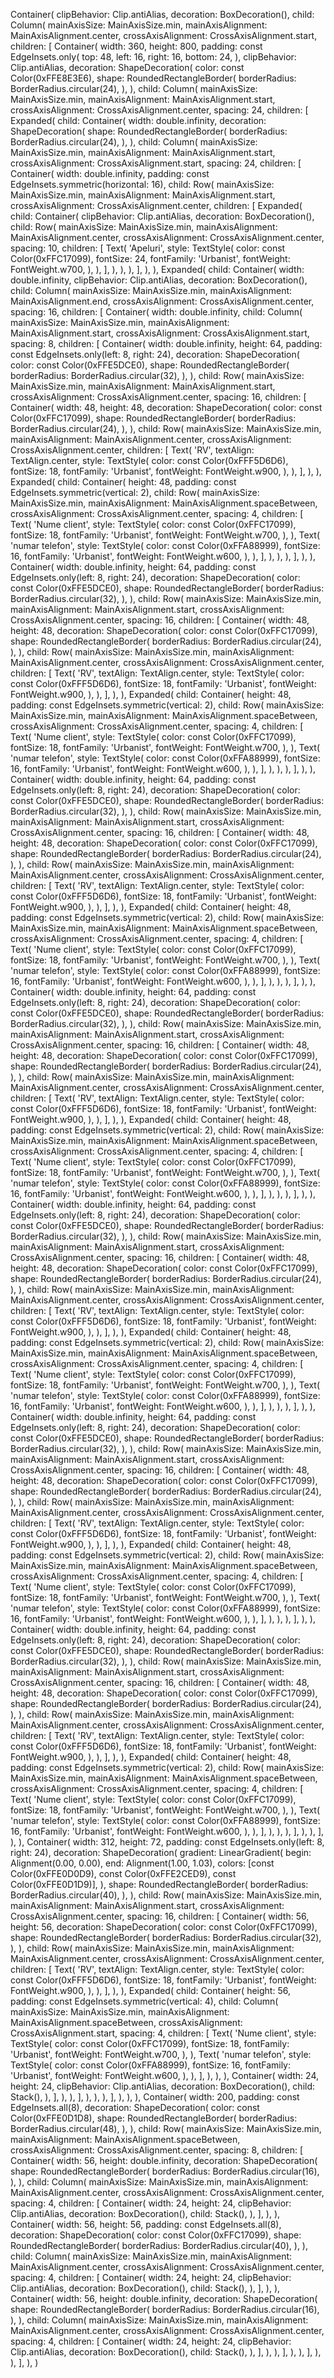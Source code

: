 Container(
    clipBehavior: Clip.antiAlias,
    decoration: BoxDecoration(),
    child: Column(
        mainAxisSize: MainAxisSize.min,
        mainAxisAlignment: MainAxisAlignment.center,
        crossAxisAlignment: CrossAxisAlignment.start,
        children: [
            Container(
                width: 360,
                height: 800,
                padding: const EdgeInsets.only(
                    top: 48,
                    left: 16,
                    right: 16,
                    bottom: 24,
                ),
                clipBehavior: Clip.antiAlias,
                decoration: ShapeDecoration(
                    color: const Color(0xFFE8E3E6),
                    shape: RoundedRectangleBorder(
                        borderRadius: BorderRadius.circular(24),
                    ),
                ),
                child: Column(
                    mainAxisSize: MainAxisSize.min,
                    mainAxisAlignment: MainAxisAlignment.start,
                    crossAxisAlignment: CrossAxisAlignment.center,
                    spacing: 24,
                    children: [
                        Expanded(
                            child: Container(
                                width: double.infinity,
                                decoration: ShapeDecoration(
                                    shape: RoundedRectangleBorder(
                                        borderRadius: BorderRadius.circular(24),
                                    ),
                                ),
                                child: Column(
                                    mainAxisSize: MainAxisSize.min,
                                    mainAxisAlignment: MainAxisAlignment.start,
                                    crossAxisAlignment: CrossAxisAlignment.start,
                                    spacing: 24,
                                    children: [
                                        Container(
                                            width: double.infinity,
                                            padding: const EdgeInsets.symmetric(horizontal: 16),
                                            child: Row(
                                                mainAxisSize: MainAxisSize.min,
                                                mainAxisAlignment: MainAxisAlignment.start,
                                                crossAxisAlignment: CrossAxisAlignment.center,
                                                children: [
                                                    Expanded(
                                                        child: Container(
                                                            clipBehavior: Clip.antiAlias,
                                                            decoration: BoxDecoration(),
                                                            child: Row(
                                                                mainAxisSize: MainAxisSize.min,
                                                                mainAxisAlignment: MainAxisAlignment.center,
                                                                crossAxisAlignment: CrossAxisAlignment.center,
                                                                spacing: 10,
                                                                children: [
                                                                    Text(
                                                                        'Apeluri',
                                                                        style: TextStyle(
                                                                            color: const Color(0xFFC17099),
                                                                            fontSize: 24,
                                                                            fontFamily: 'Urbanist',
                                                                            fontWeight: FontWeight.w700,
                                                                        ),
                                                                    ),
                                                                ],
                                                            ),
                                                        ),
                                                    ),
                                                ],
                                            ),
                                        ),
                                        Expanded(
                                            child: Container(
                                                width: double.infinity,
                                                clipBehavior: Clip.antiAlias,
                                                decoration: BoxDecoration(),
                                                child: Column(
                                                    mainAxisSize: MainAxisSize.min,
                                                    mainAxisAlignment: MainAxisAlignment.end,
                                                    crossAxisAlignment: CrossAxisAlignment.center,
                                                    spacing: 16,
                                                    children: [
                                                        Container(
                                                            width: double.infinity,
                                                            child: Column(
                                                                mainAxisSize: MainAxisSize.min,
                                                                mainAxisAlignment: MainAxisAlignment.start,
                                                                crossAxisAlignment: CrossAxisAlignment.start,
                                                                spacing: 8,
                                                                children: [
                                                                    Container(
                                                                        width: double.infinity,
                                                                        height: 64,
                                                                        padding: const EdgeInsets.only(left: 8, right: 24),
                                                                        decoration: ShapeDecoration(
                                                                            color: const Color(0xFFE5DCE0),
                                                                            shape: RoundedRectangleBorder(
                                                                                borderRadius: BorderRadius.circular(32),
                                                                            ),
                                                                        ),
                                                                        child: Row(
                                                                            mainAxisSize: MainAxisSize.min,
                                                                            mainAxisAlignment: MainAxisAlignment.start,
                                                                            crossAxisAlignment: CrossAxisAlignment.center,
                                                                            spacing: 16,
                                                                            children: [
                                                                                Container(
                                                                                    width: 48,
                                                                                    height: 48,
                                                                                    decoration: ShapeDecoration(
                                                                                        color: const Color(0xFFC17099),
                                                                                        shape: RoundedRectangleBorder(
                                                                                            borderRadius: BorderRadius.circular(24),
                                                                                        ),
                                                                                    ),
                                                                                    child: Row(
                                                                                        mainAxisSize: MainAxisSize.min,
                                                                                        mainAxisAlignment: MainAxisAlignment.center,
                                                                                        crossAxisAlignment: CrossAxisAlignment.center,
                                                                                        children: [
                                                                                            Text(
                                                                                                'RV',
                                                                                                textAlign: TextAlign.center,
                                                                                                style: TextStyle(
                                                                                                    color: const Color(0xFFF5D6D6),
                                                                                                    fontSize: 18,
                                                                                                    fontFamily: 'Urbanist',
                                                                                                    fontWeight: FontWeight.w900,
                                                                                                ),
                                                                                            ),
                                                                                        ],
                                                                                    ),
                                                                                ),
                                                                                Expanded(
                                                                                    child: Container(
                                                                                        height: 48,
                                                                                        padding: const EdgeInsets.symmetric(vertical: 2),
                                                                                        child: Row(
                                                                                            mainAxisSize: MainAxisSize.min,
                                                                                            mainAxisAlignment: MainAxisAlignment.spaceBetween,
                                                                                            crossAxisAlignment: CrossAxisAlignment.center,
                                                                                            spacing: 4,
                                                                                            children: [
                                                                                                Text(
                                                                                                    'Nume client',
                                                                                                    style: TextStyle(
                                                                                                        color: const Color(0xFFC17099),
                                                                                                        fontSize: 18,
                                                                                                        fontFamily: 'Urbanist',
                                                                                                        fontWeight: FontWeight.w700,
                                                                                                    ),
                                                                                                ),
                                                                                                Text(
                                                                                                    'numar telefon',
                                                                                                    style: TextStyle(
                                                                                                        color: const Color(0xFFA88999),
                                                                                                        fontSize: 16,
                                                                                                        fontFamily: 'Urbanist',
                                                                                                        fontWeight: FontWeight.w600,
                                                                                                    ),
                                                                                                ),
                                                                                            ],
                                                                                        ),
                                                                                    ),
                                                                                ),
                                                                            ],
                                                                        ),
                                                                    ),
                                                                    Container(
                                                                        width: double.infinity,
                                                                        height: 64,
                                                                        padding: const EdgeInsets.only(left: 8, right: 24),
                                                                        decoration: ShapeDecoration(
                                                                            color: const Color(0xFFE5DCE0),
                                                                            shape: RoundedRectangleBorder(
                                                                                borderRadius: BorderRadius.circular(32),
                                                                            ),
                                                                        ),
                                                                        child: Row(
                                                                            mainAxisSize: MainAxisSize.min,
                                                                            mainAxisAlignment: MainAxisAlignment.start,
                                                                            crossAxisAlignment: CrossAxisAlignment.center,
                                                                            spacing: 16,
                                                                            children: [
                                                                                Container(
                                                                                    width: 48,
                                                                                    height: 48,
                                                                                    decoration: ShapeDecoration(
                                                                                        color: const Color(0xFFC17099),
                                                                                        shape: RoundedRectangleBorder(
                                                                                            borderRadius: BorderRadius.circular(24),
                                                                                        ),
                                                                                    ),
                                                                                    child: Row(
                                                                                        mainAxisSize: MainAxisSize.min,
                                                                                        mainAxisAlignment: MainAxisAlignment.center,
                                                                                        crossAxisAlignment: CrossAxisAlignment.center,
                                                                                        children: [
                                                                                            Text(
                                                                                                'RV',
                                                                                                textAlign: TextAlign.center,
                                                                                                style: TextStyle(
                                                                                                    color: const Color(0xFFF5D6D6),
                                                                                                    fontSize: 18,
                                                                                                    fontFamily: 'Urbanist',
                                                                                                    fontWeight: FontWeight.w900,
                                                                                                ),
                                                                                            ),
                                                                                        ],
                                                                                    ),
                                                                                ),
                                                                                Expanded(
                                                                                    child: Container(
                                                                                        height: 48,
                                                                                        padding: const EdgeInsets.symmetric(vertical: 2),
                                                                                        child: Row(
                                                                                            mainAxisSize: MainAxisSize.min,
                                                                                            mainAxisAlignment: MainAxisAlignment.spaceBetween,
                                                                                            crossAxisAlignment: CrossAxisAlignment.center,
                                                                                            spacing: 4,
                                                                                            children: [
                                                                                                Text(
                                                                                                    'Nume client',
                                                                                                    style: TextStyle(
                                                                                                        color: const Color(0xFFC17099),
                                                                                                        fontSize: 18,
                                                                                                        fontFamily: 'Urbanist',
                                                                                                        fontWeight: FontWeight.w700,
                                                                                                    ),
                                                                                                ),
                                                                                                Text(
                                                                                                    'numar telefon',
                                                                                                    style: TextStyle(
                                                                                                        color: const Color(0xFFA88999),
                                                                                                        fontSize: 16,
                                                                                                        fontFamily: 'Urbanist',
                                                                                                        fontWeight: FontWeight.w600,
                                                                                                    ),
                                                                                                ),
                                                                                            ],
                                                                                        ),
                                                                                    ),
                                                                                ),
                                                                            ],
                                                                        ),
                                                                    ),
                                                                    Container(
                                                                        width: double.infinity,
                                                                        height: 64,
                                                                        padding: const EdgeInsets.only(left: 8, right: 24),
                                                                        decoration: ShapeDecoration(
                                                                            color: const Color(0xFFE5DCE0),
                                                                            shape: RoundedRectangleBorder(
                                                                                borderRadius: BorderRadius.circular(32),
                                                                            ),
                                                                        ),
                                                                        child: Row(
                                                                            mainAxisSize: MainAxisSize.min,
                                                                            mainAxisAlignment: MainAxisAlignment.start,
                                                                            crossAxisAlignment: CrossAxisAlignment.center,
                                                                            spacing: 16,
                                                                            children: [
                                                                                Container(
                                                                                    width: 48,
                                                                                    height: 48,
                                                                                    decoration: ShapeDecoration(
                                                                                        color: const Color(0xFFC17099),
                                                                                        shape: RoundedRectangleBorder(
                                                                                            borderRadius: BorderRadius.circular(24),
                                                                                        ),
                                                                                    ),
                                                                                    child: Row(
                                                                                        mainAxisSize: MainAxisSize.min,
                                                                                        mainAxisAlignment: MainAxisAlignment.center,
                                                                                        crossAxisAlignment: CrossAxisAlignment.center,
                                                                                        children: [
                                                                                            Text(
                                                                                                'RV',
                                                                                                textAlign: TextAlign.center,
                                                                                                style: TextStyle(
                                                                                                    color: const Color(0xFFF5D6D6),
                                                                                                    fontSize: 18,
                                                                                                    fontFamily: 'Urbanist',
                                                                                                    fontWeight: FontWeight.w900,
                                                                                                ),
                                                                                            ),
                                                                                        ],
                                                                                    ),
                                                                                ),
                                                                                Expanded(
                                                                                    child: Container(
                                                                                        height: 48,
                                                                                        padding: const EdgeInsets.symmetric(vertical: 2),
                                                                                        child: Row(
                                                                                            mainAxisSize: MainAxisSize.min,
                                                                                            mainAxisAlignment: MainAxisAlignment.spaceBetween,
                                                                                            crossAxisAlignment: CrossAxisAlignment.center,
                                                                                            spacing: 4,
                                                                                            children: [
                                                                                                Text(
                                                                                                    'Nume client',
                                                                                                    style: TextStyle(
                                                                                                        color: const Color(0xFFC17099),
                                                                                                        fontSize: 18,
                                                                                                        fontFamily: 'Urbanist',
                                                                                                        fontWeight: FontWeight.w700,
                                                                                                    ),
                                                                                                ),
                                                                                                Text(
                                                                                                    'numar telefon',
                                                                                                    style: TextStyle(
                                                                                                        color: const Color(0xFFA88999),
                                                                                                        fontSize: 16,
                                                                                                        fontFamily: 'Urbanist',
                                                                                                        fontWeight: FontWeight.w600,
                                                                                                    ),
                                                                                                ),
                                                                                            ],
                                                                                        ),
                                                                                    ),
                                                                                ),
                                                                            ],
                                                                        ),
                                                                    ),
                                                                    Container(
                                                                        width: double.infinity,
                                                                        height: 64,
                                                                        padding: const EdgeInsets.only(left: 8, right: 24),
                                                                        decoration: ShapeDecoration(
                                                                            color: const Color(0xFFE5DCE0),
                                                                            shape: RoundedRectangleBorder(
                                                                                borderRadius: BorderRadius.circular(32),
                                                                            ),
                                                                        ),
                                                                        child: Row(
                                                                            mainAxisSize: MainAxisSize.min,
                                                                            mainAxisAlignment: MainAxisAlignment.start,
                                                                            crossAxisAlignment: CrossAxisAlignment.center,
                                                                            spacing: 16,
                                                                            children: [
                                                                                Container(
                                                                                    width: 48,
                                                                                    height: 48,
                                                                                    decoration: ShapeDecoration(
                                                                                        color: const Color(0xFFC17099),
                                                                                        shape: RoundedRectangleBorder(
                                                                                            borderRadius: BorderRadius.circular(24),
                                                                                        ),
                                                                                    ),
                                                                                    child: Row(
                                                                                        mainAxisSize: MainAxisSize.min,
                                                                                        mainAxisAlignment: MainAxisAlignment.center,
                                                                                        crossAxisAlignment: CrossAxisAlignment.center,
                                                                                        children: [
                                                                                            Text(
                                                                                                'RV',
                                                                                                textAlign: TextAlign.center,
                                                                                                style: TextStyle(
                                                                                                    color: const Color(0xFFF5D6D6),
                                                                                                    fontSize: 18,
                                                                                                    fontFamily: 'Urbanist',
                                                                                                    fontWeight: FontWeight.w900,
                                                                                                ),
                                                                                            ),
                                                                                        ],
                                                                                    ),
                                                                                ),
                                                                                Expanded(
                                                                                    child: Container(
                                                                                        height: 48,
                                                                                        padding: const EdgeInsets.symmetric(vertical: 2),
                                                                                        child: Row(
                                                                                            mainAxisSize: MainAxisSize.min,
                                                                                            mainAxisAlignment: MainAxisAlignment.spaceBetween,
                                                                                            crossAxisAlignment: CrossAxisAlignment.center,
                                                                                            spacing: 4,
                                                                                            children: [
                                                                                                Text(
                                                                                                    'Nume client',
                                                                                                    style: TextStyle(
                                                                                                        color: const Color(0xFFC17099),
                                                                                                        fontSize: 18,
                                                                                                        fontFamily: 'Urbanist',
                                                                                                        fontWeight: FontWeight.w700,
                                                                                                    ),
                                                                                                ),
                                                                                                Text(
                                                                                                    'numar telefon',
                                                                                                    style: TextStyle(
                                                                                                        color: const Color(0xFFA88999),
                                                                                                        fontSize: 16,
                                                                                                        fontFamily: 'Urbanist',
                                                                                                        fontWeight: FontWeight.w600,
                                                                                                    ),
                                                                                                ),
                                                                                            ],
                                                                                        ),
                                                                                    ),
                                                                                ),
                                                                            ],
                                                                        ),
                                                                    ),
                                                                    Container(
                                                                        width: double.infinity,
                                                                        height: 64,
                                                                        padding: const EdgeInsets.only(left: 8, right: 24),
                                                                        decoration: ShapeDecoration(
                                                                            color: const Color(0xFFE5DCE0),
                                                                            shape: RoundedRectangleBorder(
                                                                                borderRadius: BorderRadius.circular(32),
                                                                            ),
                                                                        ),
                                                                        child: Row(
                                                                            mainAxisSize: MainAxisSize.min,
                                                                            mainAxisAlignment: MainAxisAlignment.start,
                                                                            crossAxisAlignment: CrossAxisAlignment.center,
                                                                            spacing: 16,
                                                                            children: [
                                                                                Container(
                                                                                    width: 48,
                                                                                    height: 48,
                                                                                    decoration: ShapeDecoration(
                                                                                        color: const Color(0xFFC17099),
                                                                                        shape: RoundedRectangleBorder(
                                                                                            borderRadius: BorderRadius.circular(24),
                                                                                        ),
                                                                                    ),
                                                                                    child: Row(
                                                                                        mainAxisSize: MainAxisSize.min,
                                                                                        mainAxisAlignment: MainAxisAlignment.center,
                                                                                        crossAxisAlignment: CrossAxisAlignment.center,
                                                                                        children: [
                                                                                            Text(
                                                                                                'RV',
                                                                                                textAlign: TextAlign.center,
                                                                                                style: TextStyle(
                                                                                                    color: const Color(0xFFF5D6D6),
                                                                                                    fontSize: 18,
                                                                                                    fontFamily: 'Urbanist',
                                                                                                    fontWeight: FontWeight.w900,
                                                                                                ),
                                                                                            ),
                                                                                        ],
                                                                                    ),
                                                                                ),
                                                                                Expanded(
                                                                                    child: Container(
                                                                                        height: 48,
                                                                                        padding: const EdgeInsets.symmetric(vertical: 2),
                                                                                        child: Row(
                                                                                            mainAxisSize: MainAxisSize.min,
                                                                                            mainAxisAlignment: MainAxisAlignment.spaceBetween,
                                                                                            crossAxisAlignment: CrossAxisAlignment.center,
                                                                                            spacing: 4,
                                                                                            children: [
                                                                                                Text(
                                                                                                    'Nume client',
                                                                                                    style: TextStyle(
                                                                                                        color: const Color(0xFFC17099),
                                                                                                        fontSize: 18,
                                                                                                        fontFamily: 'Urbanist',
                                                                                                        fontWeight: FontWeight.w700,
                                                                                                    ),
                                                                                                ),
                                                                                                Text(
                                                                                                    'numar telefon',
                                                                                                    style: TextStyle(
                                                                                                        color: const Color(0xFFA88999),
                                                                                                        fontSize: 16,
                                                                                                        fontFamily: 'Urbanist',
                                                                                                        fontWeight: FontWeight.w600,
                                                                                                    ),
                                                                                                ),
                                                                                            ],
                                                                                        ),
                                                                                    ),
                                                                                ),
                                                                            ],
                                                                        ),
                                                                    ),
                                                                    Container(
                                                                        width: double.infinity,
                                                                        height: 64,
                                                                        padding: const EdgeInsets.only(left: 8, right: 24),
                                                                        decoration: ShapeDecoration(
                                                                            color: const Color(0xFFE5DCE0),
                                                                            shape: RoundedRectangleBorder(
                                                                                borderRadius: BorderRadius.circular(32),
                                                                            ),
                                                                        ),
                                                                        child: Row(
                                                                            mainAxisSize: MainAxisSize.min,
                                                                            mainAxisAlignment: MainAxisAlignment.start,
                                                                            crossAxisAlignment: CrossAxisAlignment.center,
                                                                            spacing: 16,
                                                                            children: [
                                                                                Container(
                                                                                    width: 48,
                                                                                    height: 48,
                                                                                    decoration: ShapeDecoration(
                                                                                        color: const Color(0xFFC17099),
                                                                                        shape: RoundedRectangleBorder(
                                                                                            borderRadius: BorderRadius.circular(24),
                                                                                        ),
                                                                                    ),
                                                                                    child: Row(
                                                                                        mainAxisSize: MainAxisSize.min,
                                                                                        mainAxisAlignment: MainAxisAlignment.center,
                                                                                        crossAxisAlignment: CrossAxisAlignment.center,
                                                                                        children: [
                                                                                            Text(
                                                                                                'RV',
                                                                                                textAlign: TextAlign.center,
                                                                                                style: TextStyle(
                                                                                                    color: const Color(0xFFF5D6D6),
                                                                                                    fontSize: 18,
                                                                                                    fontFamily: 'Urbanist',
                                                                                                    fontWeight: FontWeight.w900,
                                                                                                ),
                                                                                            ),
                                                                                        ],
                                                                                    ),
                                                                                ),
                                                                                Expanded(
                                                                                    child: Container(
                                                                                        height: 48,
                                                                                        padding: const EdgeInsets.symmetric(vertical: 2),
                                                                                        child: Row(
                                                                                            mainAxisSize: MainAxisSize.min,
                                                                                            mainAxisAlignment: MainAxisAlignment.spaceBetween,
                                                                                            crossAxisAlignment: CrossAxisAlignment.center,
                                                                                            spacing: 4,
                                                                                            children: [
                                                                                                Text(
                                                                                                    'Nume client',
                                                                                                    style: TextStyle(
                                                                                                        color: const Color(0xFFC17099),
                                                                                                        fontSize: 18,
                                                                                                        fontFamily: 'Urbanist',
                                                                                                        fontWeight: FontWeight.w700,
                                                                                                    ),
                                                                                                ),
                                                                                                Text(
                                                                                                    'numar telefon',
                                                                                                    style: TextStyle(
                                                                                                        color: const Color(0xFFA88999),
                                                                                                        fontSize: 16,
                                                                                                        fontFamily: 'Urbanist',
                                                                                                        fontWeight: FontWeight.w600,
                                                                                                    ),
                                                                                                ),
                                                                                            ],
                                                                                        ),
                                                                                    ),
                                                                                ),
                                                                            ],
                                                                        ),
                                                                    ),
                                                                    Container(
                                                                        width: double.infinity,
                                                                        height: 64,
                                                                        padding: const EdgeInsets.only(left: 8, right: 24),
                                                                        decoration: ShapeDecoration(
                                                                            color: const Color(0xFFE5DCE0),
                                                                            shape: RoundedRectangleBorder(
                                                                                borderRadius: BorderRadius.circular(32),
                                                                            ),
                                                                        ),
                                                                        child: Row(
                                                                            mainAxisSize: MainAxisSize.min,
                                                                            mainAxisAlignment: MainAxisAlignment.start,
                                                                            crossAxisAlignment: CrossAxisAlignment.center,
                                                                            spacing: 16,
                                                                            children: [
                                                                                Container(
                                                                                    width: 48,
                                                                                    height: 48,
                                                                                    decoration: ShapeDecoration(
                                                                                        color: const Color(0xFFC17099),
                                                                                        shape: RoundedRectangleBorder(
                                                                                            borderRadius: BorderRadius.circular(24),
                                                                                        ),
                                                                                    ),
                                                                                    child: Row(
                                                                                        mainAxisSize: MainAxisSize.min,
                                                                                        mainAxisAlignment: MainAxisAlignment.center,
                                                                                        crossAxisAlignment: CrossAxisAlignment.center,
                                                                                        children: [
                                                                                            Text(
                                                                                                'RV',
                                                                                                textAlign: TextAlign.center,
                                                                                                style: TextStyle(
                                                                                                    color: const Color(0xFFF5D6D6),
                                                                                                    fontSize: 18,
                                                                                                    fontFamily: 'Urbanist',
                                                                                                    fontWeight: FontWeight.w900,
                                                                                                ),
                                                                                            ),
                                                                                        ],
                                                                                    ),
                                                                                ),
                                                                                Expanded(
                                                                                    child: Container(
                                                                                        height: 48,
                                                                                        padding: const EdgeInsets.symmetric(vertical: 2),
                                                                                        child: Row(
                                                                                            mainAxisSize: MainAxisSize.min,
                                                                                            mainAxisAlignment: MainAxisAlignment.spaceBetween,
                                                                                            crossAxisAlignment: CrossAxisAlignment.center,
                                                                                            spacing: 4,
                                                                                            children: [
                                                                                                Text(
                                                                                                    'Nume client',
                                                                                                    style: TextStyle(
                                                                                                        color: const Color(0xFFC17099),
                                                                                                        fontSize: 18,
                                                                                                        fontFamily: 'Urbanist',
                                                                                                        fontWeight: FontWeight.w700,
                                                                                                    ),
                                                                                                ),
                                                                                                Text(
                                                                                                    'numar telefon',
                                                                                                    style: TextStyle(
                                                                                                        color: const Color(0xFFA88999),
                                                                                                        fontSize: 16,
                                                                                                        fontFamily: 'Urbanist',
                                                                                                        fontWeight: FontWeight.w600,
                                                                                                    ),
                                                                                                ),
                                                                                            ],
                                                                                        ),
                                                                                    ),
                                                                                ),
                                                                            ],
                                                                        ),
                                                                    ),
                                                                ],
                                                            ),
                                                        ),
                                                        Container(
                                                            width: 312,
                                                            height: 72,
                                                            padding: const EdgeInsets.only(left: 8, right: 24),
                                                            decoration: ShapeDecoration(
                                                                gradient: LinearGradient(
                                                                    begin: Alignment(0.00, 0.00),
                                                                    end: Alignment(1.00, 1.03),
                                                                    colors: [const Color(0xFFE0D0D9), const Color(0xFFE2CED9), const Color(0xFFE0D1D9)],
                                                                ),
                                                                shape: RoundedRectangleBorder(
                                                                    borderRadius: BorderRadius.circular(40),
                                                                ),
                                                            ),
                                                            child: Row(
                                                                mainAxisSize: MainAxisSize.min,
                                                                mainAxisAlignment: MainAxisAlignment.start,
                                                                crossAxisAlignment: CrossAxisAlignment.center,
                                                                spacing: 16,
                                                                children: [
                                                                    Container(
                                                                        width: 56,
                                                                        height: 56,
                                                                        decoration: ShapeDecoration(
                                                                            color: const Color(0xFFC17099),
                                                                            shape: RoundedRectangleBorder(
                                                                                borderRadius: BorderRadius.circular(32),
                                                                            ),
                                                                        ),
                                                                        child: Row(
                                                                            mainAxisSize: MainAxisSize.min,
                                                                            mainAxisAlignment: MainAxisAlignment.center,
                                                                            crossAxisAlignment: CrossAxisAlignment.center,
                                                                            children: [
                                                                                Text(
                                                                                    'RV',
                                                                                    textAlign: TextAlign.center,
                                                                                    style: TextStyle(
                                                                                        color: const Color(0xFFF5D6D6),
                                                                                        fontSize: 18,
                                                                                        fontFamily: 'Urbanist',
                                                                                        fontWeight: FontWeight.w900,
                                                                                    ),
                                                                                ),
                                                                            ],
                                                                        ),
                                                                    ),
                                                                    Expanded(
                                                                        child: Container(
                                                                            height: 56,
                                                                            padding: const EdgeInsets.symmetric(vertical: 4),
                                                                            child: Column(
                                                                                mainAxisSize: MainAxisSize.min,
                                                                                mainAxisAlignment: MainAxisAlignment.spaceBetween,
                                                                                crossAxisAlignment: CrossAxisAlignment.start,
                                                                                spacing: 4,
                                                                                children: [
                                                                                    Text(
                                                                                        'Nume client',
                                                                                        style: TextStyle(
                                                                                            color: const Color(0xFFC17099),
                                                                                            fontSize: 18,
                                                                                            fontFamily: 'Urbanist',
                                                                                            fontWeight: FontWeight.w700,
                                                                                        ),
                                                                                    ),
                                                                                    Text(
                                                                                        'numar telefon',
                                                                                        style: TextStyle(
                                                                                            color: const Color(0xFFA88999),
                                                                                            fontSize: 16,
                                                                                            fontFamily: 'Urbanist',
                                                                                            fontWeight: FontWeight.w600,
                                                                                        ),
                                                                                    ),
                                                                                ],
                                                                            ),
                                                                        ),
                                                                    ),
                                                                    Container(
                                                                        width: 24,
                                                                        height: 24,
                                                                        clipBehavior: Clip.antiAlias,
                                                                        decoration: BoxDecoration(),
                                                                        child: Stack(),
                                                                    ),
                                                                ],
                                                            ),
                                                        ),
                                                    ],
                                                ),
                                            ),
                                        ),
                                    ],
                                ),
                            ),
                        ),
                        Container(
                            width: 200,
                            padding: const EdgeInsets.all(8),
                            decoration: ShapeDecoration(
                                color: const Color(0xFFE0D1D8),
                                shape: RoundedRectangleBorder(
                                    borderRadius: BorderRadius.circular(48),
                                ),
                            ),
                            child: Row(
                                mainAxisSize: MainAxisSize.min,
                                mainAxisAlignment: MainAxisAlignment.spaceBetween,
                                crossAxisAlignment: CrossAxisAlignment.center,
                                spacing: 8,
                                children: [
                                    Container(
                                        width: 56,
                                        height: double.infinity,
                                        decoration: ShapeDecoration(
                                            shape: RoundedRectangleBorder(
                                                borderRadius: BorderRadius.circular(16),
                                            ),
                                        ),
                                        child: Column(
                                            mainAxisSize: MainAxisSize.min,
                                            mainAxisAlignment: MainAxisAlignment.center,
                                            crossAxisAlignment: CrossAxisAlignment.center,
                                            spacing: 4,
                                            children: [
                                                Container(
                                                    width: 24,
                                                    height: 24,
                                                    clipBehavior: Clip.antiAlias,
                                                    decoration: BoxDecoration(),
                                                    child: Stack(),
                                                ),
                                            ],
                                        ),
                                    ),
                                    Container(
                                        width: 56,
                                        height: 56,
                                        padding: const EdgeInsets.all(8),
                                        decoration: ShapeDecoration(
                                            color: const Color(0xFFC17099),
                                            shape: RoundedRectangleBorder(
                                                borderRadius: BorderRadius.circular(40),
                                            ),
                                        ),
                                        child: Column(
                                            mainAxisSize: MainAxisSize.min,
                                            mainAxisAlignment: MainAxisAlignment.center,
                                            crossAxisAlignment: CrossAxisAlignment.center,
                                            spacing: 4,
                                            children: [
                                                Container(
                                                    width: 24,
                                                    height: 24,
                                                    clipBehavior: Clip.antiAlias,
                                                    decoration: BoxDecoration(),
                                                    child: Stack(),
                                                ),
                                            ],
                                        ),
                                    ),
                                    Container(
                                        width: 56,
                                        height: double.infinity,
                                        decoration: ShapeDecoration(
                                            shape: RoundedRectangleBorder(
                                                borderRadius: BorderRadius.circular(16),
                                            ),
                                        ),
                                        child: Column(
                                            mainAxisSize: MainAxisSize.min,
                                            mainAxisAlignment: MainAxisAlignment.center,
                                            crossAxisAlignment: CrossAxisAlignment.center,
                                            spacing: 4,
                                            children: [
                                                Container(
                                                    width: 24,
                                                    height: 24,
                                                    clipBehavior: Clip.antiAlias,
                                                    decoration: BoxDecoration(),
                                                    child: Stack(),
                                                ),
                                            ],
                                        ),
                                    ),
                                ],
                            ),
                        ),
                    ],
                ),
            ),
        ],
    ),
)